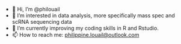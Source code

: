 - 👋 Hi, I’m @philouail
- 👀 I’m interested in data analysis, more specifically mass spec and scRNA sequencing data
- 🌱 I’m currently improving my coding skills in R and Rstudio. 
- 📫 How to reach me: philippine.louail@outlook.com


<!---
philouail/philouail is a ✨ special ✨ repository because its `README.md` (this file) appears on your GitHub profile.
You can click the Preview link to take a look at your changes. 
--->

